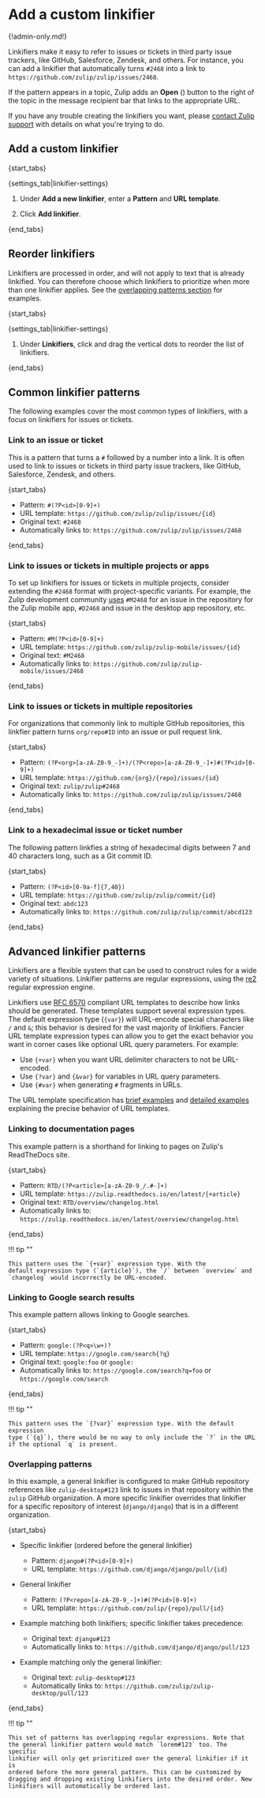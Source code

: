 # Add a custom linkifier

{!admin-only.md!}

Linkifiers make it easy to refer to issues or tickets in third
party issue trackers, like GitHub, Salesforce, Zendesk, and others.
For instance, you can add a linkifier that automatically turns `#2468`
into a link to `https://github.com/zulip/zulip/issues/2468`.

If the pattern appears in a topic, Zulip adds an **Open**
(<i class="fa fa-external-link-square"></i>) button to the right of the
topic in the message recipient bar that links to the appropriate URL.

If you have any trouble creating the linkifiers you want, please [contact Zulip
support](/help/contact-support) with details on what you're trying to do.

## Add a custom linkifier

{start_tabs}

{settings_tab|linkifier-settings}

1. Under **Add a new linkifier**, enter a **Pattern** and
**URL template**.

1. Click **Add linkifier**.

{end_tabs}

## Reorder linkifiers

Linkifiers are processed in order, and will not apply to text that
is already linkified. You can therefore choose which linkifiers to prioritize
when more than one linkifier applies. See the
[overlapping patterns section](#overlapping-patterns) for examples.

{start_tabs}

{settings_tab|linkifier-settings}

1. Under **Linkifiers**, click and drag the vertical dots to reorder the list of
   linkifiers.

{end_tabs}

## Common linkifier patterns

The following examples cover the most common types of linkifiers, with a focus
on linkifiers for issues or tickets.

### Link to an issue or ticket

This is a pattern that turns a `#` followed by a number into a link. It is often
used to link to issues or tickets in third party issue trackers, like GitHub,
Salesforce, Zendesk, and others.

{start_tabs}

* Pattern: `#(?P<id>[0-9]+)`
* URL template: `https://github.com/zulip/zulip/issues/{id}`
* Original text: `#2468`
* Automatically links to: `https://github.com/zulip/zulip/issues/2468`

{end_tabs}

### Link to issues or tickets in multiple projects or apps

To set up linkifiers for issues or tickets in multiple projects,
consider extending the `#2468` format with project-specific
variants. For example, the Zulip development community
[uses](https://zulip.com/development-community/#linking-to-github-issues-and-pull-requests)
`#M2468` for an issue in the repository for the Zulip mobile app,
`#D2468` and issue in the desktop app repository, etc.

{start_tabs}

* Pattern: `#M(?P<id>[0-9]+)`
* URL template: `https://github.com/zulip/zulip-mobile/issues/{id}`
* Original text: `#M2468`
* Automatically links to: `https://github.com/zulip/zulip-mobile/issues/2468`

{end_tabs}

### Link to issues or tickets in multiple repositories

For organizations that commonly link to multiple GitHub repositories, this
linkfier pattern turns `org/repo#ID` into an issue or pull request link.

{start_tabs}

* Pattern: `(?P<org>[a-zA-Z0-9_-]+)/(?P<repo>[a-zA-Z0-9_-]+)#(?P<id>[0-9]+)`
* URL template: `https://github.com/{org}/{repo}/issues/{id}`
* Original text: `zulip/zulip#2468`
* Automatically links to: `https://github.com/zulip/zulip/issues/2468`

{end_tabs}

### Link to a hexadecimal issue or ticket number

The following pattern linkfies a string of hexadecimal digits between 7 and 40
characters long, such as a Git commit ID.

{start_tabs}

* Pattern: `(?P<id>[0-9a-f]{7,40})`
* URL template: `https://github.com/zulip/zulip/commit/{id}`
* Original text: `abdc123`
* Automatically links to: `https://github.com/zulip/zulip/commit/abcd123`

{end_tabs}

## Advanced linkifier patterns

Linkifiers are a flexible system that can be used to construct rules for a wide
variety of situations. Linkifier patterns are regular expressions, using the
[re2](https://github.com/google/re2/wiki/Syntax) regular expression
engine.

Linkifiers use [RFC 6570](https://www.rfc-editor.org/rfc/rfc6570.html) compliant
URL templates to describe how links should be generated. These templates support
several expression types. The default expression type (`{var}`) will URL-encode
special characters like `/` and `&`; this behavior is desired for the vast
majority of linkifiers. Fancier URL template expression types can allow you to
get the exact behavior you want in corner cases like optional URL query
parameters. For example:

- Use `{+var}` when you want URL delimiter characters to not be URL-encoded.
- Use `{?var}` and `{&var}` for variables in URL query parameters.
- Use <code>{&#35;var}</code> when generating `#` fragments in URLs.

The URL template specification has [brief
examples](https://www.rfc-editor.org/rfc/rfc6570.html#section-1.2) and [detailed
examples](https://www.rfc-editor.org/rfc/rfc6570.html#section-3.2) explaining
the precise behavior of URL templates.

### Linking to documentation pages

This example pattern is a shorthand for linking to pages on Zulip's ReadTheDocs
site.

{start_tabs}

* Pattern: `RTD/(?P<article>[a-zA-Z0-9_/.#-]+)`
* URL template: `https://zulip.readthedocs.io/en/latest/{+article}`
* Original text: `RTD/overview/changelog.html`
* Automatically links to: `https://zulip.readthedocs.io/en/latest/overview/changelog.html`

{end_tabs}

!!! tip ""

    This pattern uses the `{+var}` expression type. With the
    default expression type (`{article}`), the `/` between `overview` and
    `changelog` would incorrectly be URL-encoded.

### Linking to Google search results

This example pattern allows linking to Google searches.

{start_tabs}

* Pattern: `google:(?P<q>\w+)?`
* URL template: `https://google.com/search{?q}`
* Original text: `google:foo` or `google:`
* Automatically links to: `https://google.com/search?q=foo` or `https://google.com/search`

{end_tabs}

!!! tip ""

    This pattern uses the `{?var}` expression type. With the default expression
    type (`{q}`), there would be no way to only include the `?` in the URL
    if the optional `q` is present.

### Overlapping patterns

In this example, a general linkifier is configured to make GitHub
repository references like `zulip-desktop#123` link to issues in that
repository within the `zulip` GitHub organization. A more specific
linkifier overrides that linkifier for a specific repository of
interest (`django/django`) that is in a different organization.

{start_tabs}

* Specific linkifier (ordered before the general linkifier)
    * Pattern: `django#(?P<id>[0-9]+)`
    * URL template: `https://github.com/django/django/pull/{id}`

* General linkifier
    * Pattern: `(?P<repo>[a-zA-Z0-9_-]+)#(?P<id>[0-9]+)`
    * URL template: `https://github.com/zulip/{repo}/pull/{id}`

* Example matching both linkifiers; specific linkifier takes precedence:
    * Original text: `django#123`
    * Automatically links to: `https://github.com/django/django/pull/123`

* Example matching only the general linkifier:
    * Original text: `zulip-desktop#123`
    * Automatically links to: `https://github.com/zulip/zulip-desktop/pull/123`

{end_tabs}

!!! tip ""

    This set of patterns has overlapping regular expressions. Note that
    the general linkifier pattern would match `lorem#123` too. The specific
    linkifier will only get prioritized over the general linkifier if it is
    ordered before the more general pattern. This can be customized by
    dragging and dropping existing linkifiers into the desired order. New
    linkifiers will automatically be ordered last.
